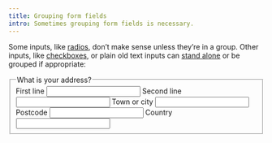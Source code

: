 ```yaml
---
title: Grouping form fields
intro: Sometimes grouping form fields is necessary.
---
```


Some inputs, like [radios](/forms/radio/), don’t make sense unless they’re in a group. Other inputs, like [checkboxes](/forms/checkbox/), or plain old text inputs can [stand alone](/forms/basic/) or be grouped if appropriate:

<form>
    <fieldset>
        <legend>What is your address?</legend>
        <label for="first-line">First line</label>
            <input id="first-line" type="text" />
        <label for="second-line">Second line</label>
            <input id="second-line" type="text" />
        <label for="town-or-city">Town or city</label>
            <input id="town-or-city" type="text" />
        <label for="postcode">Postcode</label>
            <input id="postcode" type="text" />
        <label for="country">Country</label>
            <input id="country" type="text" />
    </fieldset>
</form>
